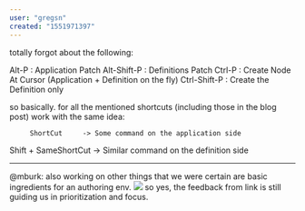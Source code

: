 ```yaml
---
user: "gregsn"
created: "1551971397"
---
```


totally forgot about the following:
 
 Alt-P : Application Patch
 Alt-Shift-P : Definitions Patch
 Ctrl-P : Create Node At Cursor (Application + Definition on the fly)
 Ctrl-Shift-P : Create the Definition only


so basically. for all the mentioned shortcuts (including those in the blog post) work with the same idea:
 
         ShortCut     -> Some command on the application side
 Shift + SameShortCut -> Similar command on the definition side 
 

---

@mburk:
also working on other things that we were certain are basic ingredients for an authoring env.
![](preview.gif) 
so yes, the feedback from link is still guiding us in prioritization and focus.

